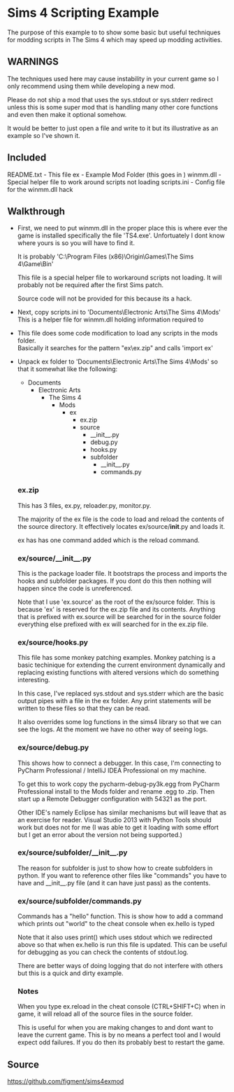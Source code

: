 Sims 4 Scripting Example
==========

The purpose of this example to to show some basic but useful techniques for modding
  scripts in The Sims 4 which may speed up modding activities.

  
## WARNINGS
  The techniques used here may cause instability in your current game so I only 
  recommend using them while developing a new mod.
  
  Please do not ship a mod that uses the sys.stdout or sys.stderr redirect
  unless this is some super mod that is handling many other core functions
  and even then make it optional somehow.
  
  It would be better to just open a file and write to it but its illustrative 
  as an example so I've shown it.

  
## Included
  README.txt - This file
  ex - Example Mod Folder (this goes in )
  winmm.dll - Special helper file to work around scripts not loading
  scripts.ini - Config file for the winmm.dll hack

  
## Walkthrough
  * First, we need to put winmm.dll in the proper place this is where ever the game is 
    installed specifically the file 'TS4.exe'.  Unfortuately I dont know where yours 
    is so you will have to find it.
    
    It is probably 'C:\Program Files (x86)\Origin\Games\The Sims 4\Game\Bin' 
    
    This file is a special helper file to workaround scripts not loading.  It will
    probably not be required after the first Sims patch.  
	
	Source code will not be provided for this because its a hack.
    
  * Next, copy scripts.ini to 'Documents\Electronic Arts\The Sims 4\Mods' 
    This is a helper file for winmm.dll holding information required to 
    
  * This file does some code modification to load any scripts in the mods folder.  
    Basically it searches for the pattern "ex\ex.zip" and calls 'import ex'
    
  * Unpack ex folder to 'Documents\Electronic Arts\The Sims 4\Mods' so that it 
    somewhat like the following:
    
    + Documents
      + Electronic Arts
        + The Sims 4
          + Mods
            + ex
              - ex.zip
              + source
                - \_\_init\_\_.py
                - debug.py
                - hooks.py
                + subfolder
                  - \_\_init\_\_.py
                  - commands.py
                
    ### ex.zip
	  This has 3 files, ex.py, reloader.py, monitor.py.
	
	  The majority of the ex file is the code to load and reload the contents
	  of the source directory.  It effectively locates ex/source/__init__.py
	  and loads it.
	  
	  ex has has one command added which is the reload command.
	  	  
	  
	### ex/source/\_\_init\_\_.py
	  This is the package loader file.  It bootstraps the process and 
	  imports the hooks and subfolder packages.  If you dont do this then 
	  nothing will happen since the code is unreferenced.
	  
	  Note that I use 'ex.source' as the root of the ex/source folder.  This is 
	  because 'ex' is reserved for the ex.zip file and its contents.  Anything
	  that is prefixed with ex.source will be searched for in the source folder
	  everything else prefixed with ex will searched for in the ex.zip file.
	  
	  
	### ex/source/hooks.py
	  This file has some monkey patching examples.  Monkey patching is a basic
	  techinique for extending the current environment dynamically and replacing
	  existing functions with altered versions which do something interesting.
	  
	  In this case, I've replaced sys.stdout and sys.stderr which are the basic
	  output pipes with a file in the ex folder.  Any print statements will be
	  written to these files so that they can be read.
	  
	  It also overrides some log functions in the sims4 library so that we can
	  see the logs. At the moment we have no other way of seeing logs.


    ### ex/source/debug.py
      This shows how to connect a debugger.  In this case, I'm connecting to
      PyCharm Professional / IntelliJ IDEA Professional on my machine. 
      
      To get this to work copy the pycharm-debug-py3k.egg from PyCharm
      Professional install to the Mods folder and rename .egg to .zip.  Then
      start up a Remote Debugger configuration with 54321 as the port.
      
      Other IDE's namely Eclipse has similar mechanisms but will leave that as 
      an exercise for reader.  Visual Studio 2013 with Python Tools should work 
      but does not for me (I was able to get it loading with some effort but 
      I get an error about the version not being supported.)
	  
	### ex/source/subfolder/\_\_init\_\_.py
	  The reason for subfolder is just to show how to create subfolders in python.
	  If you want to reference other files like "commands" you have to have
	  and \_\_init\_\_.py file (and it can have just pass) as the contents.
	  
	### ex/source/subfolder/commands.py
	  Commands has a "hello" function.  This is show how to add a command
	  which prints out "world" to the cheat console when ex.hello is typed
	  
	  Note that it also uses print() which uses stdout which we redirected above
	  so that when ex.hello is run this file is updated.  This can be useful
	  for debugging as you can check the contents of stdout.log.
	  
	  There are better ways of doing logging that do not interfere with others
	  but this is a quick and dirty example.
	  

	### Notes
  	  When you type ex.reload in the cheat console (CTRL+SHIFT+C) when in game,
	  it will reload all of the source files in the source folder.
	  
	  This is useful for when you are making changes to and dont want to leave 
	  the current game.  This is by no means a perfect tool and I would expect
	  odd failures.  If you do then its probably best to restart the game.


## Source
  https://github.com/figment/sims4exmod
